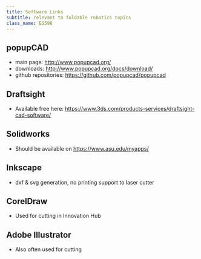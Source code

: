 ```yaml
---
title: Software Links
subtitle: relevant to foldable robotics topics
class_name: EG598
---
```


## popupCAD
* main page: <http://www.popupcad.org/>
* downloads: <http://www.popupcad.org/docs/download/>
* github repositories: <https://github.com/popupcad/popupcad>

## Draftsight
* Available free here: <https://www.3ds.com/products-services/draftsight-cad-software/>

## Solidworks
* Should be available on <https://www.asu.edu/myapps/>

## Inkscape
* dxf & svg generation, no printing support to laser cutter

## CorelDraw
* Used for cutting in Innovation Hub

## Adobe Illustrator
* Also often used for cutting
